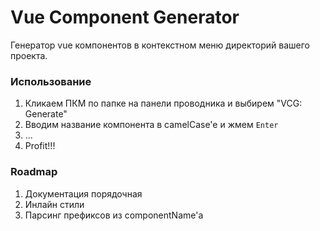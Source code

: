 # Vue Component Generator

Генератор vue компонентов в контекстном меню директорий вашего проекта.

### Использование
1. Кликаем ПКМ по папке на панели проводника и выбирем "VCG: Generate"
2. Вводим название компонента в camelCase'e и жмем `Enter`
3. ...
4. Profit!!!

### Roadmap
1. Документация порядочная
2. Инлайн стили
3. Парсинг префиксов из componentName'a
